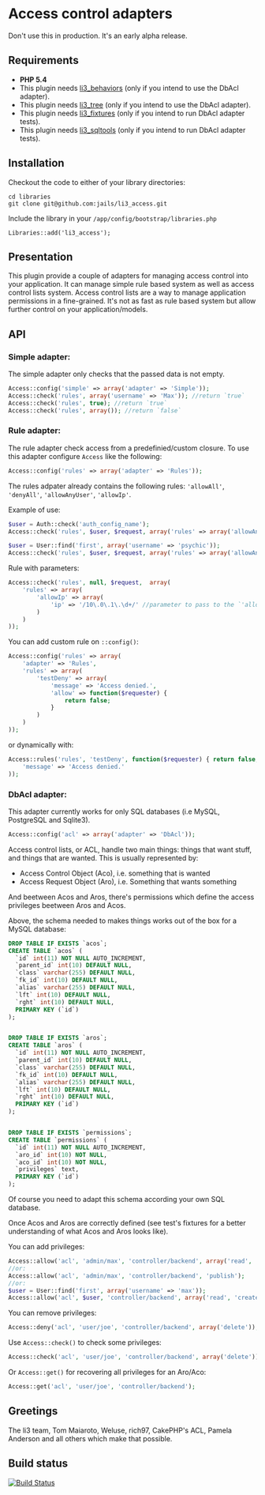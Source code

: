 # Access control adapters

Don't use this in production. It's an early alpha release.

## Requirements

- **PHP 5.4**
- This plugin needs [li3_behaviors](https://github.com/jails/li3_behaviors) (only if you intend to use the DbAcl adapter).
- This plugin needs [li3_tree](https://github.com/jails/li3_tree) (only if you intend to use the DbAcl adapter).
- This plugin needs [li3_fixtures](https://github.com/UnionOfRAD/li3_fixtures) (only if you intend to run DbAcl adapter tests).
- This plugin needs [li3_sqltools](https://github.com/UnionOfRAD/li3_sqltools) (only if you intend to run DbAcl adapter tests).

## Installation

Checkout the code to either of your library directories:

```
cd libraries
git clone git@github.com:jails/li3_access.git
```

Include the library in your `/app/config/bootstrap/libraries.php`

```
Libraries::add('li3_access');
```

## Presentation

This plugin provide a couple of adapters for managing access control into your application. It can manage simple rule based system as well as access control lists system. Access control lists are a way to manage application permissions in a fine-grained. It's not as fast as rule based system but allow further control on your application/models.

## API

### Simple adapter:

The simple adapter only checks that the passed data is not empty.

```php
Access::config('simple' => array('adapter' => 'Simple'));
Access::check('rules', array('username' => 'Max')); //return `true`
Access::check('rules', true); //return `true`
Access::check('rules', array()); //return `false`
```

### Rule adapter:

The rule adapter check access from a predefinied/custom closure. To use this adapter configure `Access` like the following:

```php
Access::config('rules' => array('adapter' => 'Rules'));
```

The rules adpater already contains the following rules: `'allowAll'`, `'denyAll'`, `'allowAnyUser'`, `'allowIp'`.

Example of use:

```php
$user = Auth::check('auth_config_name');
Access::check('rules', $user, $request, array('rules' => array('allowAnyUser'));

$user = User::find('first', array('username' => 'psychic'));
Access::check('rules', $user, $request, array('rules' => array('allowAnyUser'));
```

Rule with parameters:

```php
Access::check('rules', null, $request,  array(
	'rules' => array(
		'allowIp' => array(
			'ip' => '/10\.0\.1\.\d+/' //parameter to pass to the `'allowIp'` closure.
		)
	)
));
```

You can add custom rule on `::config()`:

```php
Access::config('rules' => array(
	'adapter' => 'Rules',
	'rules' => array(
		'testDeny' => array(
			'message' => 'Access denied.',
			'allow' => function($requester) {
				return false;
			}
		)
	)
));
```

or dynamically with:

```php
Access::rules('rules', 'testDeny', function($requester) { return false; }, array(
	'message' => 'Access denied.'
));
```

### DbAcl adapter:

This adapter currently works for only SQL databases (i.e MySQL, PostgreSQL and Sqlite3).

```php
Access::config('acl' => array('adapter' => 'DbAcl'));
```

Access control lists, or ACL, handle two main things: things that want stuff, and things that are wanted. This is usually represented by:

- Access Control Object (Aco), i.e. something that is wanted
- Access Request Object (Aro), i.e. Something that wants something

And beetween Acos and Aros, there's permissions which define the access privileges beetween Aros and Acos.

Above, the schema needed to makes things works out of the box for a MySQL database:

```sql
DROP TABLE IF EXISTS `acos`;
CREATE TABLE `acos` (
  `id` int(11) NOT NULL AUTO_INCREMENT,
  `parent_id` int(10) DEFAULT NULL,
  `class` varchar(255) DEFAULT NULL,
  `fk_id` int(10) DEFAULT NULL,
  `alias` varchar(255) DEFAULT NULL,
  `lft` int(10) DEFAULT NULL,
  `rght` int(10) DEFAULT NULL,
  PRIMARY KEY (`id`)
);


DROP TABLE IF EXISTS `aros`;
CREATE TABLE `aros` (
  `id` int(11) NOT NULL AUTO_INCREMENT,
  `parent_id` int(10) DEFAULT NULL,
  `class` varchar(255) DEFAULT NULL,
  `fk_id` int(10) DEFAULT NULL,
  `alias` varchar(255) DEFAULT NULL,
  `lft` int(10) DEFAULT NULL,
  `rght` int(10) DEFAULT NULL,
  PRIMARY KEY (`id`)
);


DROP TABLE IF EXISTS `permissions`;
CREATE TABLE `permissions` (
  `id` int(11) NOT NULL AUTO_INCREMENT,
  `aro_id` int(10) NOT NULL,
  `aco_id` int(10) NOT NULL,
  `privileges` text,
  PRIMARY KEY (`id`)
);

```

Of course you need to adapt this schema according your own SQL database.

Once Acos and Aros are correctly defined (see test's fixtures for a better understanding of what Acos and Aros looks like).

You can add privileges:

```php
Access::allow('acl', 'admin/max', 'controller/backend', array('read', 'create', 'update', 'delete'));
//or:
Access::allow('acl', 'admin/max', 'controller/backend', 'publish');
//or:
$user = User::find('first', array('username' => 'max'));
Access::allow('acl', $user, 'controller/backend', array('read', 'create', 'update', 'publish'));
```

You can remove privileges:

```php
Access::deny('acl', 'user/joe', 'controller/backend', array('delete'));
```

Use `Access::check()` to check some privileges:

```php
Access::check('acl', 'user/joe', 'controller/backend', array('delete'));
```

Or `Access::get()` for recovering all privileges for an Aro/Aco:

```php
Access::get('acl', 'user/joe', 'controller/backend');
```

## Greetings

The li3 team, Tom Maiaroto, Weluse, rich97, CakePHP's ACL, Pamela Anderson and all others which make that possible.

## Build status
[![Build Status](https://secure.travis-ci.org/jails/li3_access.png?branch=master)](http://travis-ci.org/jails/li3_access)